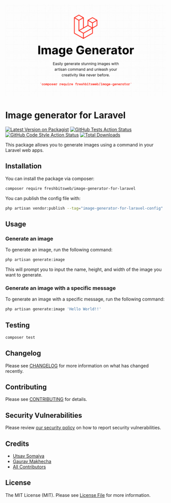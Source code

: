 ![header](./.github/resources/logo.png)

# Image generator for Laravel

[![Latest Version on Packagist](https://img.shields.io/packagist/v/freshbitsweb/image-generator-for-laravel.svg?style=flat-square)](https://packagist.org/packages/freshbitsweb/image-generator-for-laravel)
[![GitHub Tests Action Status](https://img.shields.io/github/actions/workflow/status/freshbitsweb/image-generator-for-laravel/run-tests.yml?branch=main&label=tests&style=flat-square)](https://github.com/freshbitsweb/image-generator-for-laravel/actions?query=workflow%3Arun-tests+branch%3Amain)
[![GitHub Code Style Action Status](https://img.shields.io/github/actions/workflow/status/freshbitsweb/image-generator-for-laravel/fix-php-code-style-issues.yml?branch=main&label=code%20style&style=flat-square)](https://github.com/freshbitsweb/image-generator-for-laravel/actions?query=workflow%3A"Fix+PHP+code+style+issues"+branch%3Amain)
[![Total Downloads](https://img.shields.io/packagist/dt/freshbitsweb/image-generator-for-laravel.svg?style=flat-square)](https://packagist.org/packages/freshbitsweb/image-generator-for-laravel)

This package allows you to generate images using a command in your Laravel web apps.

## Installation

You can install the package via composer:

```bash
composer require freshbitsweb/image-generator-for-laravel
```

You can publish the config file with:

```bash
php artisan vendor:publish --tag="image-generator-for-laravel-config"
```

## Usage

### Generate an image
To generate an image, run the following command:
```bash
php artisan generate:image
```
This will prompt you to input the name, height, and width of the image you want to generate.

### Generate an image with a specific message
To generate an image with a specific message, run the following command:

```bash
php artisan generate:image 'Hello World!!'
```

## Testing

```bash
composer test
```

## Changelog

Please see [CHANGELOG](CHANGELOG.md) for more information on what has changed recently.

## Contributing

Please see [CONTRIBUTING](CONTRIBUTING.md) for details.

## Security Vulnerabilities

Please review [our security policy](../../security/policy) on how to report security vulnerabilities.

## Credits

- [Utsav Somaiya](https://github.com/utsavsomaiya)
- [Gaurav Makhecha](https://github.com/gauravmak)
- [All Contributors](../../contributors)

## License

The MIT License (MIT). Please see [License File](LICENSE.md) for more information.
